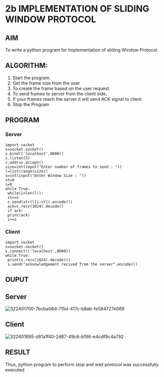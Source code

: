 # 2b IMPLEMENTATION OF SLIDING WINDOW PROTOCOL
## AIM
To write a python program for Implementation of sliding Window Protocol.
## ALGORITHM:
1. Start the program.
2. Get the frame size from the user
3. To create the frame based on the user request.
4. To send frames to server from the client side.
5. If your frames reach the server it will send ACK signal to client
6. Stop the Program
## PROGRAM

### Server
```
import socket
s=socket.socket()
s.bind(('localhost',8000))
s.listen(5)
c,addr=s.accept()
size=int(input("Enter number of frames to send : "))
l=list(range(size))
s=int(input("Enter Window Size : "))
st=0
i=0
while True:
 while(i<len(l)):
 st+=s
 c.send(str(l[i:st]).encode())
 ack=c.recv(1024).decode()
 if ack:
 print(ack)
 i+=s
```
### Client
```
import socket
s=socket.socket()
s.connect(('localhost',8000))
while True: 
 print(s.recv(1024).decode())
 s.send("acknowledgement recived from the server".encode())
```

## OUPUT

## Server
![322401700-7bcba08d-715d-417c-b8ab-fe584727e089](https://github.com/Charanteja-01/2b_SLIDING_WINDOW_PROTOCOL/assets/145693038/a78288c0-964b-4d23-8c45-1062894f20d1)

## Client
![322401895-d81a1f40-2d87-49c6-b196-e4cdf9c4a792](https://github.com/Charanteja-01/2b_SLIDING_WINDOW_PROTOCOL/assets/145693038/3c34b432-50c7-49c5-9ec2-90129814d71f)

## RESULT
Thus, python program to perform stop and wait protocol was successfully executed
